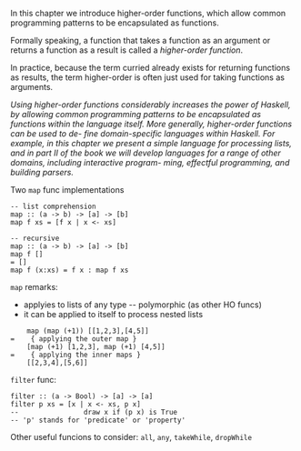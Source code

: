 In this chapter we introduce higher-order functions, which allow common programming patterns to be encapsulated as functions.

Formally speaking, a function that takes a function as an argument or returns a function as a result is called a _higher-order function_.

In practice, because the term curried already exists for returning functions as results, the term higher-order is often just used for taking functions as arguments.

<i color="grey">

Using higher-order functions considerably increases the power of Haskell, by allowing common programming patterns to be encapsulated as functions within the language itself. More generally, higher-order functions can be used to de- fine domain-specific languages within Haskell. For example, in this chapter we present a simple language for processing lists, and in part II of the book we will develop languages for a range of other domains, including interactive program- ming, effectful programming, and building parsers. 

</i>

Two `map` func implementations
```
-- list comprehension
map :: (a -> b) -> [a] -> [b]
map f xs = [f x | x <- xs]

-- recursive
map :: (a -> b) -> [a] -> [b]
map f []
= []
map f (x:xs) = f x : map f xs
```

`map` remarks:
- applyies to lists of any type -- polymorphic (as other HO funcs)
- it can be applied to itself to process nested lists
```
    map (map (+1)) [[1,2,3],[4,5]]
=    { applying the outer map }
    [map (+1) [1,2,3], map (+1) [4,5]]
=    { applying the inner maps }
    [[2,3,4],[5,6]]
```

`filter` func:
```
filter :: (a -> Bool) -> [a] -> [a]
filter p xs = [x | x <- xs, p x]
--                draw x if (p x) is True
-- 'p' stands for 'predicate' or 'property'
```

Other useful funcions to consider: `all`, `any`, `takeWhile`, `dropWhile`
